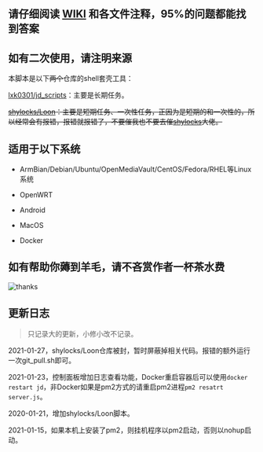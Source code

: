 ## 请仔细阅读 [WIKI](https://github.com/getkg/DoGo_Base/wiki) 和各文件注释，95%的问题都能找到答案

## 如有二次使用，请注明来源

本脚本是以下~~两个~~仓库的shell套壳工具：

[lxk0301/jd_scripts](https://gitee.com/lxk0301/jd_scripts)：主要是长期任务。

~~[shylocks/Loon](https://github.com/shylocks/Loon)：主要是短期任务、一次性任务，正因为是短期的和一次性的，所以经常会有报错，报错就报错了，不要催我也不要去催[shylocks](https://github.com/shylocks)大佬。~~

## 适用于以下系统

- ArmBian/Debian/Ubuntu/OpenMediaVault/CentOS/Fedora/RHEL等Linux系统

- OpenWRT

- Android

- MacOS

- Docker

## 如有帮助你薅到羊毛，请不吝赏作者一杯茶水费

![thanks](https://github.com/RikudouPatrickstar/jd-base/wiki/Picture/thanks.png)

## 更新日志

> 只记录大的更新，小修小改不记录。

2021-01-27，shylocks/Loon仓库被封，暂时屏蔽掉相关代码。报错的额外运行一次git_pull.sh即可。

2021-01-23，控制面板增加日志查看功能，Docker重启容器后可以使用`docker restart jd`，非Docker如果是pm2方式的请重启pm2进程`pm2 resatrt server.js`。

2020-01-21，增加shylocks/Loon脚本。

2021-01-15，如果本机上安装了pm2，则挂机程序以pm2启动，否则以nohup启动。
